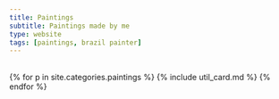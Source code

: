```yaml
---
title: Paintings
subtitle: Paintings made by me
type: website
tags: [paintings, brazil painter]
---
```

<br>

<div class="card-columns">
{% for p in site.categories.paintings %}
	{% include util_card.md %}
{% endfor %}
</div>